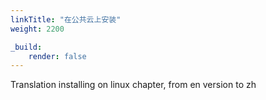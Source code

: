 ```yaml
---
linkTitle: "在公共云上安装"
weight: 2200

_build:
    render: false
---
```

Translation installing on linux chapter, from en version to zh